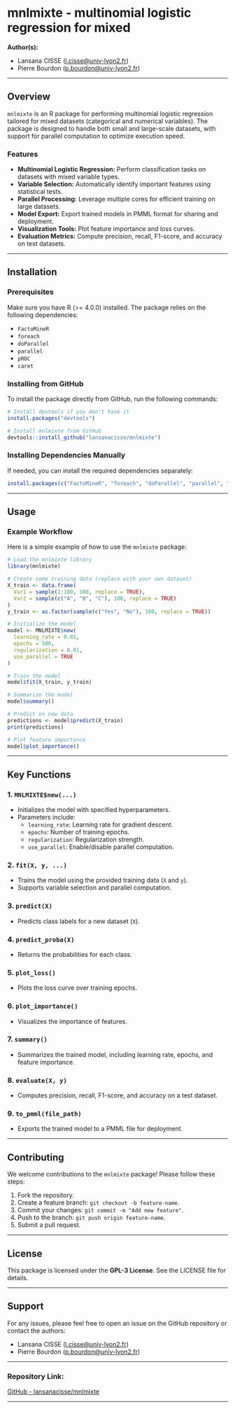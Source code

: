 # mnlmixte - multinomial logistic regression  for mixed
  
**Author(s):**  
- Lansana CISSE (<l.cisse@univ-lyon2.fr>)  
- Pierre Bourdon (<p.bourdon@univ-lyon2.fr>)  

---

## Overview

`mnlmixte` is an R package for performing multinomial logistic regression tailored for mixed datasets (categorical and numerical variables). The package is designed to handle both small and large-scale datasets, with support for parallel computation to optimize execution speed.

### Features

- **Multinomial Logistic Regression:** Perform classification tasks on datasets with mixed variable types.
- **Variable Selection:** Automatically identify important features using statistical tests.
- **Parallel Processing:** Leverage multiple cores for efficient training on large datasets.
- **Model Export:** Export trained models in PMML format for sharing and deployment.
- **Visualization Tools:** Plot feature importance and loss curves.
- **Evaluation Metrics:** Compute precision, recall, F1-score, and accuracy on test datasets.

---

## Installation

### Prerequisites
Make sure you have R (>= 4.0.0) installed. The package relies on the following dependencies:

- `FactoMineR`
- `foreach`
- `doParallel`
- `parallel`
- `pROC`
- `caret`

### Installing from GitHub

To install the package directly from GitHub, run the following commands:

```R
# Install devtools if you don't have it
install.packages("devtools")

# Install mnlmixte from GitHub
devtools::install_github("lansanacisse/mnlmixte")
```

### Installing Dependencies Manually
If needed, you can install the required dependencies separately:

```R
install.packages(c("FactoMineR", "foreach", "doParallel", "parallel", "pROC", "caret"))
```

---

## Usage

### Example Workflow

Here is a simple example of how to use the `mnlmixte` package:

```R
# Load the mnlmixte library
library(mnlmixte)

# Create some training data (replace with your own dataset)
X_train <- data.frame(
  Var1 = sample(1:100, 100, replace = TRUE),
  Var2 = sample(c("A", "B", "C"), 100, replace = TRUE)
)
y_train <- as.factor(sample(c("Yes", "No"), 100, replace = TRUE))

# Initialize the model
model <- MNLMIXTE$new(
  learning_rate = 0.01,
  epochs = 500,
  regularization = 0.01,
  use_parallel = TRUE
)

# Train the model
model$fit(X_train, y_train)

# Summarize the model
model$summary()

# Predict on new data
predictions <- model$predict(X_train)
print(predictions)

# Plot feature importance
model$plot_importance()
```

---

## Key Functions

### 1. `MNLMIXTE$new(...)`
- Initializes the model with specified hyperparameters.
- Parameters include:
  - `learning_rate`: Learning rate for gradient descent.
  - `epochs`: Number of training epochs.
  - `regularization`: Regularization strength.
  - `use_parallel`: Enable/disable parallel computation.

### 2. `fit(X, y, ...)`
- Trains the model using the provided training data (`X` and `y`).
- Supports variable selection and parallel computation.

### 3. `predict(X)`
- Predicts class labels for a new dataset (`X`).

### 4. `predict_proba(X)`
- Returns the probabilities for each class.

### 5. `plot_loss()`
- Plots the loss curve over training epochs.

### 6. `plot_importance()`
- Visualizes the importance of features.

### 7. `summary()`
- Summarizes the trained model, including learning rate, epochs, and feature importance.

### 8. `evaluate(X, y)`
- Computes precision, recall, F1-score, and accuracy on a test dataset.

### 9. `to_pmml(file_path)`
- Exports the trained model to a PMML file for deployment.

---

## Contributing

We welcome contributions to the `mnlmixte` package! Please follow these steps:

1. Fork the repository.
2. Create a feature branch: `git checkout -b feature-name`.
3. Commit your changes: `git commit -m "Add new feature"`.
4. Push to the branch: `git push origin feature-name`.
5. Submit a pull request.

---

## License

This package is licensed under the **GPL-3 License**. See the LICENSE file for details.

---

## Support

For any issues, please feel free to open an issue on the GitHub repository or contact the authors:

- Lansana CISSE (<l.cisse@univ-lyon2.fr>)
- Pierre Bourdon (<p.bourdon@univ-lyon2.fr>)

---

### Repository Link:
[GitHub - lansanacisse/mnlmixte](https://github.com/lansanacisse/mnlmixte)

---
